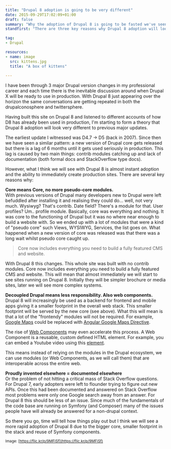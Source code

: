 ```yaml
---
title: "Drupal 8 adoption is going to be very different"
date: 2015-09-29T17:02:09+01:00
draft: false
summary: "Why the adoption of Drupal 8 is going to be fasted we've seen yet."
standfirst: "There are three key reasons why Drupal 8 adoption will look very different to Drupal 7 and 6 adoption: Core, Decoupling and Symfony."

tag: 
- Drupal

resources:
- name: image
  src: kittens.jpg
  title: "A box of kittens"
  
---
```

I have been through 3 major Drupal version changes in my professional career and each time there is the inevitable discussion around when Drupal X will be ready to use in production. With Drupal 8 just appearing over the horizon the same conversations are getting repeated in both the drupalconosphere and twittersphere.

Having built this site on Drupal 8 and listened to different accounts of how D8 has already been used in production, I'm starting to form a theory that Drupal 8 adoption will look very different to previous major updates.

The earliest update I witnessed was D4.7 -> D5 (back in 2007). Since then we have seen a similar pattern: a new version of Drupal core gets released but there is a lag of 6 months until it gets used seriously in production. This lag is caused by two main things: contrib modules catching up and lack of documentation (both formal docs and StackOverflow type docs).

However, what I think we will see with Drupal 8 is almost instant adoption and the ability to immediately create production sites. There are several key reasons why:

**Core means Core, no more pseudo-core modules.**  
With previous versions of Drupal many developers new to Drupal were left befuddled after installing it and realising they could do... well, not very much. Wysiwyg? That's contrib. Date field? There's a module for that. User profiles? Um.. profile module. Basically, core was everything and nothing. It was core to the functioning of Drupal but it was no where near enough to build a website with. So we ended up with a lot of modules that were a kind of "pseudo core" such Views, WYSIWYG, Services, the list goes on. What happened when a new version of core was released was that there was a long wait whilst pseudo core caught up.

> Core now includes everything you need to build a fully featured CMS and website.

With Drupal 8 this changes. This whole site was built with no contrib modules. Core now includes everything you need to build a fully featured CMS and website. This will mean that almost immediately we will start to see sites running on Drupal 8\. Initially they will be simpler brochure or media sites, later we will see more complex systems.

**Decoupled Drupal means less responsibility. Also web components.**  
Drupal 8 will increasingly be used as a backend for frontend and mobile apps giving it a smaller footprint in the overall web stack. This smaller footprint will be served by the new core (see above). What this will mean is that a lot of the "frontendy" modules will not be required. For example, [Google Maps](https://www.drupal.org/project/gmap) could be replaced with [Angular Google Maps Directive](http://angular-ui.github.io/angular-google-maps/#!/).

The rise of [Web Components](http://webcomponents.org/) may even accelerate this process. A Web Component is a reusable, custom defined HTML element. For example, you can embed a Youtube video using this [element](https://elements.polymer-project.org/elements/google-youtube).

This means instead of relying on the modules in the Drupal ecosystem, we can use modules (or Web Components, as we will call them) that are interoperable across the entire web.

**Proudly invented elsewhere = documented elsewhere**  
Or the problem of not hitting a critical mass of Stack Overflow questions. For Drupal 7, early adopters were left to flounder trying to figure out new APIs. Once this had been documented and answered on Stack Overflow most problems were only one Google search away from an answer. For Drupal 8 this should be less of an issue. Since much of the fundamentals of the code base are running on Symfony (and Composer) many of the issues people have will already be answered for a non-drupal context.

So there you go, time will tell how things play out but I think we will see a more rapid adoption of Drupal 8 due to the bigger core, smaller footprint in the stack and reuse of Symfony components.

<small>Image: [https://flic.kr/p/9MFiSf](https://flic.kr/p/9MFiSf)</small>